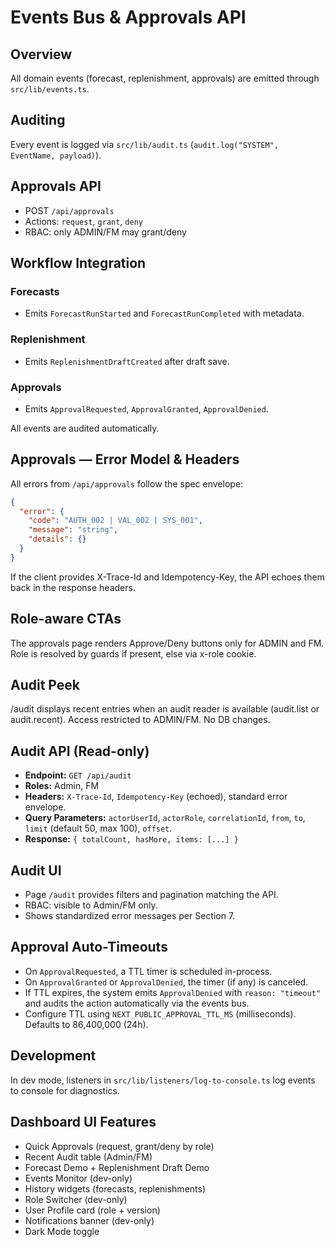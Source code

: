 # Events Bus & Approvals API

## Overview
All domain events (forecast, replenishment, approvals) are emitted through `src/lib/events.ts`.

## Auditing
Every event is logged via `src/lib/audit.ts` (`audit.log("SYSTEM", EventName, payload)`).

## Approvals API
- POST `/api/approvals`
- Actions: `request`, `grant`, `deny`
- RBAC: only ADMIN/FM may grant/deny

## Workflow Integration

### Forecasts
- Emits `ForecastRunStarted` and `ForecastRunCompleted` with metadata.

### Replenishment
- Emits `ReplenishmentDraftCreated` after draft save.

### Approvals
- Emits `ApprovalRequested`, `ApprovalGranted`, `ApprovalDenied`.

All events are audited automatically.

## Approvals — Error Model & Headers
All errors from `/api/approvals` follow the spec envelope:
```json
{
  "error": {
    "code": "AUTH_002 | VAL_002 | SYS_001",
    "message": "string",
    "details": {}
  }
}
```

If the client provides X-Trace-Id and Idempotency-Key, the API echoes them back in the response headers.

## Role-aware CTAs
The approvals page renders Approve/Deny buttons only for ADMIN and FM. Role is resolved by guards if present, else via x-role cookie.

## Audit Peek
/audit displays recent entries when an audit reader is available (audit.list or audit.recent). Access restricted to ADMIN/FM. No DB changes.

## Audit API (Read-only)
- **Endpoint:** `GET /api/audit`
- **Roles:** Admin, FM
- **Headers:** `X-Trace-Id`, `Idempotency-Key` (echoed), standard error envelope.
- **Query Parameters:** `actorUserId`, `actorRole`, `correlationId`, `from`, `to`, `limit` (default 50, max 100), `offset`.
- **Response:** `{ totalCount, hasMore, items: [...] }`

## Audit UI
- Page `/audit` provides filters and pagination matching the API.
- RBAC: visible to Admin/FM only.
- Shows standardized error messages per Section 7.

## Approval Auto-Timeouts
- On `ApprovalRequested`, a TTL timer is scheduled in-process.
- On `ApprovalGranted` or `ApprovalDenied`, the timer (if any) is canceled.
- If TTL expires, the system emits `ApprovalDenied` with `reason: "timeout"` and audits the action automatically via the events bus.
- Configure TTL using `NEXT_PUBLIC_APPROVAL_TTL_MS` (milliseconds). Defaults to 86,400,000 (24h).

## Development
In dev mode, listeners in `src/lib/listeners/log-to-console.ts` log events to console for diagnostics.

## Dashboard UI Features
- Quick Approvals (request, grant/deny by role)
- Recent Audit table (Admin/FM)
- Forecast Demo + Replenishment Draft Demo
- Events Monitor (dev-only)
- History widgets (forecasts, replenishments)
- Role Switcher (dev-only)
- User Profile card (role + version)
- Notifications banner (dev-only)
- Dark Mode toggle
